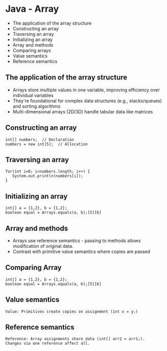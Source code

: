 # Java - Array 

- The application of the array structure
- Constructing an array
- Traversing an array
- Initializing an array
- Array and methods
- Comparing arrays
- Value semantics
- Reference semantics

## The application of the array structure

- Arrays store multiple values in one variable, improving efficiency over individual variables
- They're foundational for complex data structures (e.g., stacks/queues) and sorting algorithms
- Multi-dimensional arrays (2D/3D) handle tabular data like matrices

## Constructing an array
```
int[] numbers;  // Declaration
numbers = new int[5];  // Allocation

```
 ## Traversing an array
 ```
for(int i=0; i<numbers.length; i++) {
    System.out.println(numbers[i]);
}
```
## Initializing an array
```
int[] a = {1,2}, b = {1,2};
boolean equal = Arrays.equals(a, b);[5][6]

```
## Array and methods

- Arrays use reference semantics - passing to methods allows modification of original data. 
- Contrast with primitive value semantics where copies are passed

## Comparing Array
```
int[] a = {1,2}, b = {1,2};
boolean equal = Arrays.equals(a, b);[5][6]
```
## Value semantics
```
Value: Primitives create copies on assignment (int x = y;)
```
## Reference semantics
```
Reference: Array assignments share data (int[] arr2 = arr1;).
Changes via one reference affect all.
```

